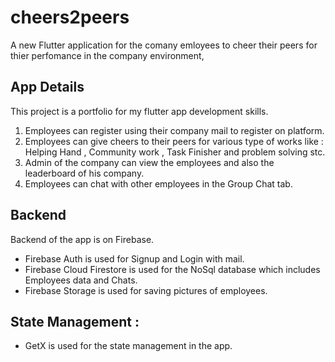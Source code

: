# cheers2peers

A new Flutter application for the comany emloyees to cheer their peers for thier perfomance in the company environment,

## App Details

This project is a portfolio for my flutter app development skills. 

1) Employees can register using their company mail to register on platform. 
2) Employees can give cheers to their peers for various type of works like : Helping Hand , Community work , Task Finisher and problem solving stc.
3) Admin of the company can view the employees and also the leaderboard of his company.
4) Employees can chat with other employees in the Group Chat tab.

## Backend

Backend of the app is on Firebase.
- Firebase Auth is used for Signup and Login with mail.
- Firebase Cloud Firestore is used for the NoSql database which includes Employees data and Chats.
- Firebase Storage is used for saving pictures of employees.

## State Management :

- GetX is used for the state management in the app.


